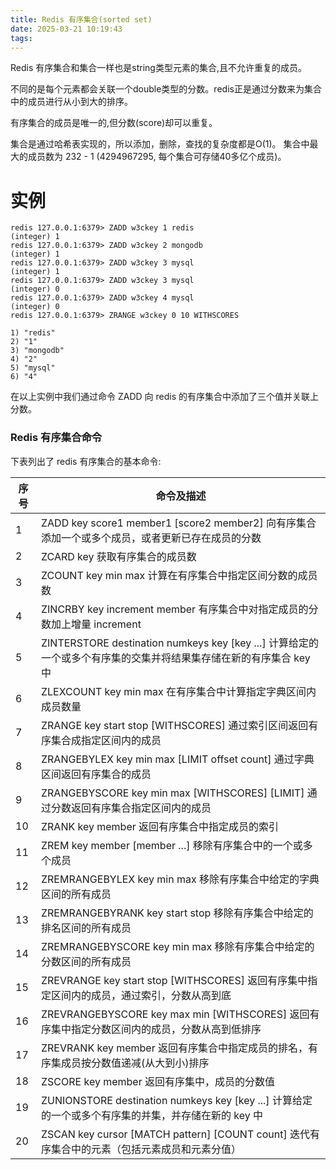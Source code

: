 ```yaml
---
title: Redis 有序集合(sorted set)
date: 2025-03-21 10:19:43
tags:
---
```


Redis 有序集合和集合一样也是string类型元素的集合,且不允许重复的成员。

不同的是每个元素都会关联一个double类型的分数。redis正是通过分数来为集合中的成员进行从小到大的排序。

有序集合的成员是唯一的,但分数(score)却可以重复。

集合是通过哈希表实现的，所以添加，删除，查找的复杂度都是O(1)。 集合中最大的成员数为 232 - 1 (4294967295, 每个集合可存储40多亿个成员)。

# 实例
````text
redis 127.0.0.1:6379> ZADD w3ckey 1 redis
(integer) 1
redis 127.0.0.1:6379> ZADD w3ckey 2 mongodb
(integer) 1
redis 127.0.0.1:6379> ZADD w3ckey 3 mysql
(integer) 1
redis 127.0.0.1:6379> ZADD w3ckey 3 mysql
(integer) 0
redis 127.0.0.1:6379> ZADD w3ckey 4 mysql
(integer) 0
redis 127.0.0.1:6379> ZRANGE w3ckey 0 10 WITHSCORES
 
1) "redis"
2) "1"
3) "mongodb"
4) "2"
5) "mysql"
6) "4"
````
在以上实例中我们通过命令 ZADD 向 redis 的有序集合中添加了三个值并关联上分数。  
### Redis 有序集合命令
下表列出了 redis 有序集合的基本命令:  

| 序号	  |命令及描述|
|------|----|
|1	|ZADD key score1 member1 [score2 member2] 向有序集合添加一个或多个成员，或者更新已存在成员的分数|
|2	|ZCARD key 获取有序集合的成员数|
|3	|ZCOUNT key min max 计算在有序集合中指定区间分数的成员数|
|4	|ZINCRBY key increment member 有序集合中对指定成员的分数加上增量 increment|
|5	|ZINTERSTORE destination numkeys key [key ...] 计算给定的一个或多个有序集的交集并将结果集存储在新的有序集合 key 中|
|6	|ZLEXCOUNT key min max 在有序集合中计算指定字典区间内成员数量|
|7	|ZRANGE key start stop [WITHSCORES] 通过索引区间返回有序集合成指定区间内的成员|
|8	|ZRANGEBYLEX key min max [LIMIT offset count] 通过字典区间返回有序集合的成员|
|9	|ZRANGEBYSCORE key min max [WITHSCORES] [LIMIT] 通过分数返回有序集合指定区间内的成员|
|10|	ZRANK key member 返回有序集合中指定成员的索引|
|11|	ZREM key member [member ...] 移除有序集合中的一个或多个成员|
|12|	ZREMRANGEBYLEX key min max 移除有序集合中给定的字典区间的所有成员|
|13|	ZREMRANGEBYRANK key start stop 移除有序集合中给定的排名区间的所有成员|
|14|	ZREMRANGEBYSCORE key min max 移除有序集合中给定的分数区间的所有成员|
|15|	ZREVRANGE key start stop [WITHSCORES] 返回有序集中指定区间内的成员，通过索引，分数从高到底|
|16|	ZREVRANGEBYSCORE key max min [WITHSCORES] 返回有序集中指定分数区间内的成员，分数从高到低排序|
|17|	ZREVRANK key member 返回有序集合中指定成员的排名，有序集成员按分数值递减(从大到小)排序|
|18|	ZSCORE key member 返回有序集中，成员的分数值|
|19|	ZUNIONSTORE destination numkeys key [key ...] 计算给定的一个或多个有序集的并集，并存储在新的 key 中|
|20|	ZSCAN key cursor [MATCH pattern] [COUNT count] 迭代有序集合中的元素（包括元素成员和元素分值）|